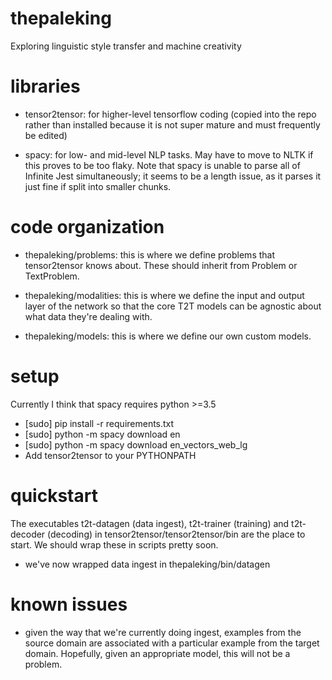 # thepaleking
Exploring linguistic style transfer and machine creativity

# libraries

* tensor2tensor: for higher-level tensorflow coding (copied into the repo
  rather than installed because it is not super mature and must frequently be
  edited)

* spacy: for low- and mid-level NLP tasks. May have to move to NLTK if this
  proves to be too flaky. Note that spacy is unable to parse all of Infinite
  Jest simultaneously; it seems to be a length issue, as it parses it just fine
  if split into smaller chunks.

# code organization

* thepaleking/problems: this is where we define problems that tensor2tensor
  knows about. These should inherit from Problem or TextProblem.

* thepaleking/modalities: this is where we define the input and output layer of
  the network so that the core T2T models can be agnostic about what data
  they're dealing with.

* thepaleking/models: this is where we define our own custom models.

# setup

Currently I think that spacy requires python >=3.5

* [sudo] pip install -r requirements.txt
* [sudo] python -m spacy download en
* [sudo] python -m spacy download en_vectors_web_lg
* Add tensor2tensor to your PYTHONPATH

# quickstart

The executables t2t-datagen (data ingest), t2t-trainer (training) and
t2t-decoder (decoding) in tensor2tensor/tensor2tensor/bin are the place to
start. We should wrap these in scripts pretty soon.

* we've now wrapped data ingest in thepaleking/bin/datagen

# known issues

* given the way that we're currently doing ingest, examples from the source
  domain are associated with a particular example from the target domain.
  Hopefully, given an appropriate model, this will not be a problem.
